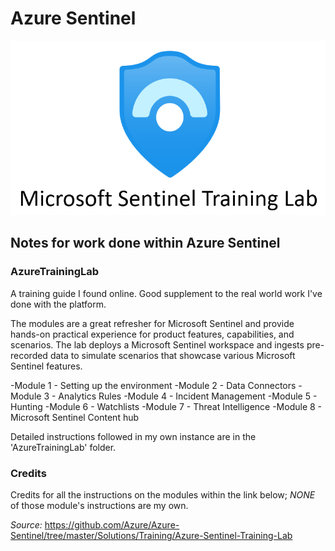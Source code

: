 # Azure Sentinel

<p align="center">
<img src="./sentinel-labs-logo.png?raw=true">
</p>

## Notes for work done within Azure Sentinel

### AzureTrainingLab

A training guide I found online. Good supplement to the real world work I've done with the platform. 

The modules are a great refresher for Microsoft Sentinel and provide hands-on practical experience for product features, capabilities, and scenarios. The lab deploys a Microsoft Sentinel workspace and ingests pre-recorded data to simulate scenarios that showcase various Microsoft Sentinel features.

-Module 1 - Setting up the environment
-Module 2 - Data Connectors
-Module 3 - Analytics Rules
-Module 4 - Incident Management
-Module 5 - Hunting
-Module 6 - Watchlists
-Module 7 - Threat Intelligence
-Module 8 - Microsoft Sentinel Content hub

Detailed instructions followed in my own instance are in the 'AzureTrainingLab' folder.

### Credits

Credits for all the instructions on the modules within the link below; *NONE* of those module's instructions are my own.

*Source:* https://github.com/Azure/Azure-Sentinel/tree/master/Solutions/Training/Azure-Sentinel-Training-Lab

